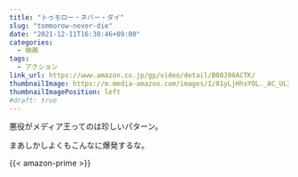 ```yaml
---
title: "トゥモロー・ネバー・ダイ"
slug: "tommorow-never-die"
date: "2021-12-11T16:30:46+09:00"
categories:
  - 映画
tags:
  - アクション
link_url: https://www.amazon.co.jp/gp/video/detail/B00J96ACTK/
thumbnailImage: https://m.media-amazon.com/images/I/81yLjHhxYOL._AC_UL320_.jpg
thumbnailImagePosition: left
#draft: true
---
```

悪役がメディア王ってのは珍しいパターン。
<!--more-->
まあしかしよくもこんなに爆発するな。

{{< amazon-prime >}}
